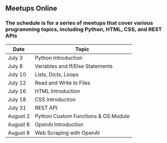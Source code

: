 ## Meetups Online

### The schedule is for a series of meetups that cover various programming topics, including Python, HTML, CSS, and REST APIs

| Date | Topic |
| --- | --- |
| July 3 | Python Introduction |
| July 8 | Variables and If/Else Statements |
| July 10 | Lists, Dicts, Loops |
| July 12 | Read and Write to Files |
| July 16 | HTML Introduction |
| July 18 | CSS Introduction |
| July 31 | REST API |
| August 2 | Python Custom Functions & OS Module |
| August 6 | OpenAI Introduction |
| August 8 | Web Scraping with OpenAI |